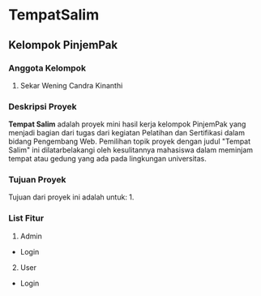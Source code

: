 # TempatSalim

## Kelompok PinjemPak
### Anggota Kelompok
1. Sekar Wening Candra Kinanthi

### Deskripsi Proyek
**Tempat Salim** adalah proyek mini hasil kerja kelompok PinjemPak yang menjadi bagian dari tugas dari kegiatan Pelatihan dan Sertifikasi dalam bidang Pengembang Web. Pemilihan topik proyek dengan judul "Tempat Salim" ini dilatarbelakangi oleh kesulitannya mahasiswa dalam meminjam tempat atau gedung yang ada pada lingkungan universitas.
### Tujuan Proyek
Tujuan dari proyek ini adalah untuk:
1. 
### List Fitur
1. Admin
  * Login
2. User
  * Login
